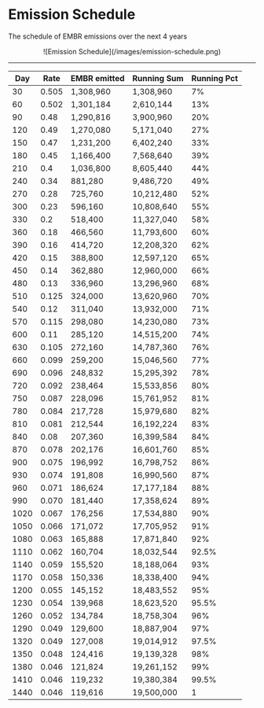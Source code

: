 # Emission Schedule

The schedule of EMBR emissions over the next 4 years
<center>
![Emission Schedule](/images/emission-schedule.png)
</center>

___

| Day	| Rate	| EMBR emitted	| Running Sum	| Running Pct |
| ----- | ----- | ------------- | ------------- | ------------ |				
| 30	| 0.505	| 1,308,960	| 1,308,960	| 7% | 
| 60	| 0.502	| 1,301,184	| 2,610,144	| 13% |
| 90	| 0.48	| 1,290,816	| 3,900,960	| 20% |
| 120	| 0.49	| 1,270,080	| 5,171,040	| 27% |
| 150	| 0.47	| 1,231,200	| 6,402,240	| 33% |
| 180	| 0.45	| 1,166,400	| 7,568,640	| 39% |
| 210	| 0.4	| 1,036,800	| 8,605,440	| 44% |
| 240	| 0.34	| 881,280	| 9,486,720	| 49% |
| 270	| 0.28	| 725,760 | 	10,212,480	| 52% |
| 300	| 0.23	| 596,160 | 	10,808,640| 	55% |
| 330	| 0.2	| 518,400	| 11,327,040 | 	58% |
| 360	| 0.18	| 466,560	| 11,793,600	| 60% |
| 390	| 0.16	| 414,720	| 12,208,320	| 62% |
| 420	| 0.15	| 388,800	| 12,597,120	| 65% |
| 450	| 0.14	| 362,880	| 12,960,000	| 66% |
| 480	| 0.13	| 336,960	| 13,296,960	| 68% |
| 510	| 0.125	| 324,000	| 13,620,960	| 70% |
| 540	| 0.12	| 311,040	| 13,932,000	| 71% |
| 570	| 0.115	| 298,080	| 14,230,080	| 73% |
| 600	| 0.11	| 285,120	| 14,515,200	| 74% |
| 630	| 0.105	| 272,160	| 14,787,360	| 76% |
| 660	| 0.099	| 259,200	| 15,046,560	| 77% |
| 690	| 0.096	| 248,832	| 15,295,392	| 78% |
| 720	| 0.092	| 238,464	| 15,533,856	| 80% |
| 750	| 0.087	| 228,096	| 15,761,952	| 81% |
| 780	| 0.084	| 217,728	| 15,979,680	| 82% |
| 810	| 0.081	| 212,544	| 16,192,224	| 83% |
| 840	| 0.08  | 207,360	| 16,399,584	| 84% |
| 870	| 0.078	| 202,176	| 16,601,760	| 85% |
| 900	| 0.075 | 196,992	| 16,798,752	| 86% |
| 930	| 0.074	| 191,808	| 16,990,560	| 87% |
| 960	| 0.071 | 186,624	| 17,177,184	| 88% |
| 990	| 0.070	| 181,440	| 17,358,624	| 89% |
| 1020	| 0.067 | 176,256	| 17,534,880	| 90% |
| 1050	| 0.066 | 171,072	| 17,705,952	| 91% |
| 1080	| 0.063 | 165,888	| 17,871,840	| 92% |
| 1110	| 0.062 | 160,704	| 18,032,544	| 92.5% |
| 1140	| 0.059	| 155,520	| 18,188,064	| 93% |
| 1170	| 0.058	| 150,336	| 18,338,400	| 94% |
| 1200	| 0.055	| 145,152	| 18,483,552	| 95% |
| 1230	| 0.054	| 139,968	| 18,623,520	| 95.5% |
| 1260	| 0.052	| 134,784	| 18,758,304	| 96% |
| 1290	| 0.049	| 129,600	| 18,887,904	| 97% |
| 1320	| 0.049	| 127,008	| 19,014,912	| 97.5% |
| 1350	| 0.048	| 124,416	| 19,139,328	| 98% |
| 1380	| 0.046	| 121,824	| 19,261,152	| 99% |
| 1410	| 0.046	| 119,232	| 19,380,384	| 99.5% |
| 1440	| 0.046	| 119,616	| 19,500,000	| 1 |